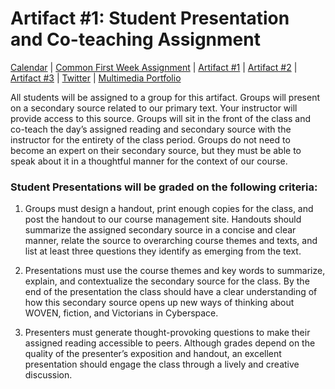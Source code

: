 <h1>Artifact #1: Student Presentation and Co-teaching Assignment</h1>

<a href="https://kholterhoff.github.io/F17_ENG_1102/Victorians_In_Cyberspace">Calendar</a>  |  <a href="https://kholterhoff.github.io/F17_ENG_1102/Common_First_Week_Assignment">Common First Week Assignment</a> | <a href="https://kholterhoff.github.io/F17_ENG_1102/Artifact_1">Artifact #1</a> |  <a href="https://kholterhoff.github.io/F17_ENG_1102/Artifact_2">Artifact #2</a> |  <a href="https://kholterhoff.github.io/F17_ENG_1102/Artifact_3">Artifact #3</a> |  <a href="https://kholterhoff.github.io/F17_ENG_1102/Twitter">Twitter</a> | <a href="https://kholterhoff.github.io/F17_ENG_1102/Multimedia_Portfolio">Multimedia Portfolio</a>

All students will be assigned to a group for this artifact. Groups will present on a secondary source related to our primary text. Your instructor will provide access to this source. Groups will sit in the front of the class and co-teach the day’s assigned reading and secondary source with the instructor for the entirety of the class period. Groups do not need to become an expert on their secondary source, but they must be able to speak about it in a thoughtful manner for the context of our course.

<h3>Student Presentations will be graded on the following criteria:</h3>

1)	Groups must design a handout, print enough copies for the class, and post the handout to our course management site. Handouts should summarize the assigned secondary source in a concise and clear manner, relate the source to overarching course themes and texts, and list at least three questions they identify as emerging from the text. 

2)	Presentations must use the course themes and key words to summarize, explain, and contextualize the secondary source for the class. By the end of the presentation the class should have a clear understanding of how this secondary source opens up new ways of thinking about WOVEN, fiction, and Victorians in Cyberspace.

3)	Presenters must generate thought-provoking questions to make their assigned reading accessible to peers. Although grades depend on the quality of the presenter’s exposition and handout, an excellent presentation should engage the class through a lively and creative discussion.
